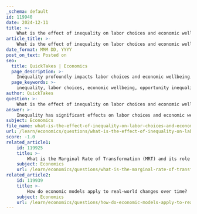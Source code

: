 ```yaml
---
_schema: default
id: 119940
date: 2024-12-11
title: >-
    What is the effect of inequality on labor choices and economic wellbeing?
article_title: >-
    What is the effect of inequality on labor choices and economic wellbeing?
date_format: MMM DD, YYYY
post_on_text: Posted on
seo:
  title: QuickTakes | Economics
  page_description: >-
    Inequality profoundly impacts labor choices and economic wellbeing, affecting educational opportunities, wage dynamics, and perpetuating socioeconomic disparities.
  page_keywords: >-
    inequality, labor choices, economic wellbeing, opportunity inequality, labor market dynamics, wage gap, minimum wage effects, growth and wellbeing decoupling, intersectional inequalities, labor market institutions
author: QuickTakes
question: >-
    What is the effect of inequality on labor choices and economic wellbeing?
answer: >-
    Inequality has significant effects on labor choices and economic wellbeing, influencing both individual decision-making and broader economic outcomes. Here are some key points regarding these effects:\n\n1. **Inequality of Opportunity**: Inequality can lead to large social costs, particularly when it comes to educational and occupational choices. When individuals face entrenched inequality of outcomes, their ability to pursue education and career opportunities is often undermined. This can perpetuate cycles of poverty and limit social mobility.\n\n2. **Labor Market Dynamics**: Rising inequality in labor markets, particularly in the U.S., has been evident over the past few decades. The wage gap between high-skill workers (e.g., college graduates) and low-skill workers (e.g., high school graduates) has widened, which can discourage individuals from pursuing certain educational paths or occupations that may not yield competitive wages.\n\n3. **Minimum Wage Effects**: Research indicates that minimum wage policies can influence employment and income inequality. For instance, a study calibrated for a representative OECD economy found that a minimum-to-average wage ratio of 0.55 could lead to a decrease in output, employment, and inequality among employees, while simultaneously increasing income inequality. This suggests that labor choices are sensitive to wage policies, which can exacerbate or mitigate inequality.\n\n4. **Decoupling of Growth and Wellbeing**: There is evidence that economic growth does not necessarily translate into improved wellbeing for the majority. For example, while productivity has increased, the wages of the bottom 99% of earners have not kept pace, leading to a concentration of income at the top. This disconnect can discourage labor participation and affect overall economic wellbeing.\n\n5. **Intersectional Inequalities**: The impact of inequality is further complicated by intersecting systems of disadvantage, such as those based on gender, race, and disability. These intersecting inequalities can exacerbate socioeconomic disparities, limiting access to quality jobs and fair wages.\n\n6. **Labor Market Institutions**: Weaker labor market institutions can limit workers' influence on redistributive policies, contributing to rising net income inequality. The decline of such institutions has been linked to increased inequality, as they often play a crucial role in protecting workers' rights and ensuring fair compensation.\n\nIn summary, inequality affects labor choices and economic wellbeing by limiting opportunities, influencing wage dynamics, and perpetuating cycles of disadvantage. Addressing these inequalities is essential for fostering a more equitable labor market and improving overall economic wellbeing.
subject: Economics
file_name: what-is-the-effect-of-inequality-on-labor-choices-and-economic-wellbeing.md
url: /learn/economics/questions/what-is-the-effect-of-inequality-on-labor-choices-and-economic-wellbeing
score: -1.0
related_article1:
    id: 119925
    title: >-
        What is the Marginal Rate of Transformation (MRT) and its role in decision-making?
    subject: Economics
    url: /learn/economics/questions/what-is-the-marginal-rate-of-transformation-mrt-and-its-role-in-decisionmaking
related_article2:
    id: 119939
    title: >-
        How do economic models apply to real-world changes over time?
    subject: Economics
    url: /learn/economics/questions/how-do-economic-models-apply-to-realworld-changes-over-time
---
```


&nbsp;